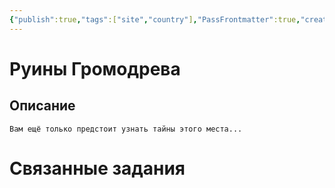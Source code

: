```yaml
---
{"publish":true,"tags":["site","country"],"PassFrontmatter":true,"created":"2025-04-02T17:59:15.637+03:00","updated":"2025-04-02T17:59:15.637+03:00"}
---
```


# Руины Громодрева
## Описание
`Вам ещё только предстоит узнать тайны этого места...`


# Связанные задания

